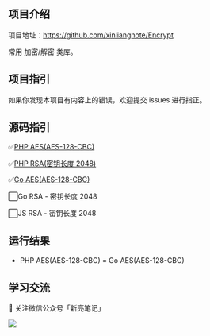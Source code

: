 ## 项目介绍

项目地址：https://github.com/xinliangnote/Encrypt

常用 加密/解密 类库。

## 项目指引

如果你发现本项目有内容上的错误，欢迎提交 issues 进行指正。

## 源码指引

:white_check_mark:[PHP AES(AES-128-CBC)](https://github.com/xinliangnote/Encrypt/blob/master/PHP/php_aes_128_cbc.php)

:white_check_mark:[PHP RSA(密钥长度 2048)](https://github.com/xinliangnote/Encrypt/blob/master/PHP/php_rsa_key_2048.php)

:white_check_mark:[Go AES(AES-128-CBC)](https://github.com/xinliangnote/Encrypt/blob/master/Go/go_aes_128_cbc.go)

:white_large_square:Go RSA - 密钥长度 2048

:white_large_square:JS RSA - 密钥长度 2048

## 运行结果

- PHP AES(AES-128-CBC) = Go AES(AES-128-CBC)

## 学习交流

:star2: 关注微信公众号「新亮笔记」

![](https://github.com/xinliangnote/Go/blob/master/00-基础语法/images/qr.jpg)
